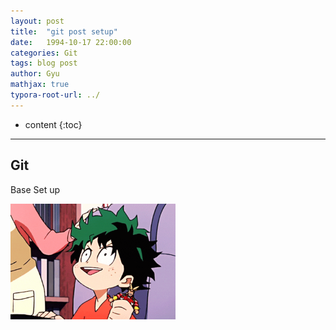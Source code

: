 ```yaml
---
layout: post
title:  "git post setup"
date:   1994-10-17 22:00:00
categories: Git
tags: blog post
author: Gyu
mathjax: true
typora-root-url: ../
---
```


* content
{:toc}

---
## Git

Base Set up

<img src="/assets/images/1994-10-17-git-post-setup/aniyuki-my-hero-academia-34.gif" alt="aniyuki-my-hero-academia-34" style="zoom:33%;" />
